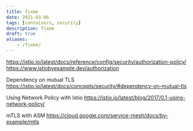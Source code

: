 ```yaml
---
title: fixme
date: 2021-03-06
tags: [containers, security]
description: fixme
draft: true
aliases:
    - /fixme/
---
```

https://istio.io/latest/docs/reference/config/security/authorization-policy/
https://www.istiobyexample.dev/authorization

Dependency on mutual TLS
https://istio.io/latest/docs/concepts/security/#dependency-on-mutual-tls

Using Network Policy with Istio
https://istio.io/latest/blog/2017/0.1-using-network-policy/

mTLS with ASM
https://cloud.google.com/service-mesh/docs/by-example/mtls